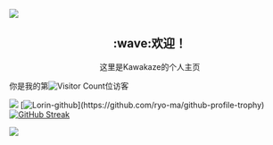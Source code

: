 
 <img src="https://github.com/XokoukioX/XokoukioX/raw/main/BG.png" /><br>

<p align="center">
  <h2 align="center">:wave:欢迎！</h2>
  <p align="center">
    这里是Kawakaze的个人主页
    <br/>
  </p>
</p>


你是我的第![Visitor Count](https://profile-counter.glitch.me/xokoukiox/count.svg)位访客


![](https://stats.justsong.cn/api/bilibili/?id=395970354&theme=dark)
[![Lorin-github](https://github-profile-trophy.vercel.app/?username=xokoukiox&column=-1&theme=dark_lover&no-frame=true&rank=-C,-?)](https://github.com/ryo-ma/github-profile-trophy)
[![GitHub Streak](https://streak-stats.demolab.com?user=xokoukiox&theme=dark&hide_border=true)](https://git.io/streak-stats)

![]([https://activity-graph.herokuapp.com](https://github-readme-activity-graph.vercel.app)/graph?username=xokoukiox&theme=github)



